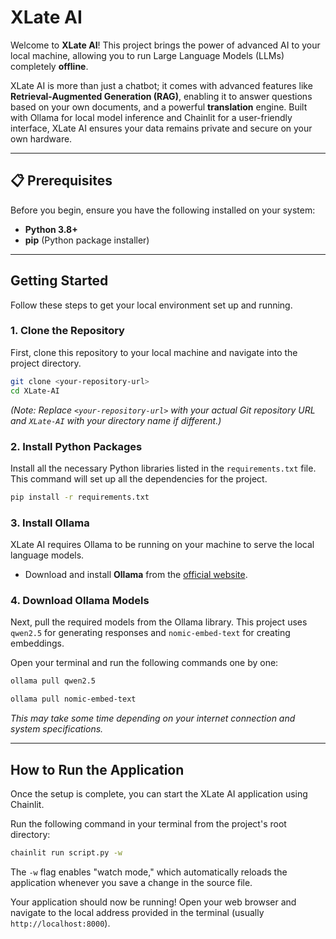 # XLate AI

Welcome to **XLate AI**! This project brings the power of advanced AI to your local machine, allowing you to run Large Language Models (LLMs) completely **offline**.

XLate AI is more than just a chatbot; it comes with advanced features like **Retrieval-Augmented Generation (RAG)**, enabling it to answer questions based on your own documents, and a powerful **translation** engine. Built with Ollama for local model inference and Chainlit for a user-friendly interface, XLate AI ensures your data remains private and secure on your own hardware.

---

## 📋 Prerequisites

Before you begin, ensure you have the following installed on your system:
* **Python 3.8+**
* **pip** (Python package installer)

---

## Getting Started

Follow these steps to get your local environment set up and running.

### 1. Clone the Repository
First, clone this repository to your local machine and navigate into the project directory.
```bash
git clone <your-repository-url>
cd XLate-AI 
```
*(Note: Replace `<your-repository-url>` with your actual Git repository URL and `XLate-AI` with your directory name if different.)*

### 2. Install Python Packages
Install all the necessary Python libraries listed in the `requirements.txt` file. This command will set up all the dependencies for the project.
```bash
pip install -r requirements.txt
```

### 3. Install Ollama
XLate AI requires Ollama to be running on your machine to serve the local language models.
* Download and install **Ollama** from the [official website](https://ollama.com/).

### 4. Download Ollama Models
Next, pull the required models from the Ollama library. This project uses `qwen2.5` for generating responses and `nomic-embed-text` for creating embeddings.

Open your terminal and run the following commands one by one:
```bash
ollama pull qwen2.5
```
```bash
ollama pull nomic-embed-text
```
*This may take some time depending on your internet connection and system specifications.*

---

## How to Run the Application

Once the setup is complete, you can start the XLate AI application using Chainlit.

Run the following command in your terminal from the project's root directory:
```bash
chainlit run script.py -w
```
The `-w` flag enables "watch mode," which automatically reloads the application whenever you save a change in the source file.

Your application should now be running! Open your web browser and navigate to the local address provided in the terminal (usually `http://localhost:8000`).
